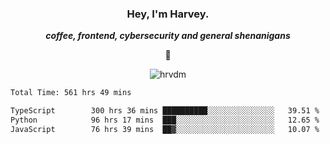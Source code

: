 <div align="center">
    <h3> Hey, I'm Harvey.</h3>
    <p><i><b>coffee, frontend, cybersecurity and general shenanigans</b></i></p>
    <p>👻</p>
</div>

<p align="center">  <img src="https://komarev.com/ghpvc/?username=hrvdm&label=Views&color=252733&style=for-the-badge" alt="hrvdm" /> </p>

<!--START_SECTION:waka-->

```txt
Total Time: 561 hrs 49 mins

TypeScript        300 hrs 36 mins ██████████░░░░░░░░░░░░░░░   39.51 %
Python            96 hrs 17 mins  ███░░░░░░░░░░░░░░░░░░░░░░   12.65 %
JavaScript        76 hrs 39 mins  ██▓░░░░░░░░░░░░░░░░░░░░░░   10.07 %
```

<!--END_SECTION:waka-->
